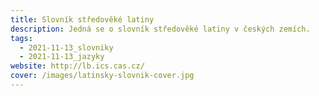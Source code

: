 ```yaml
---
title: Slovník středověké latiny
description: Jedná se o slovník středověké latiny v českých zemích.
tags:
  - 2021-11-13_slovniky
  - 2021-11-13_jazyky
website: http://lb.ics.cas.cz/
cover: /images/latinsky-slovnik-cover.jpg
---
```

